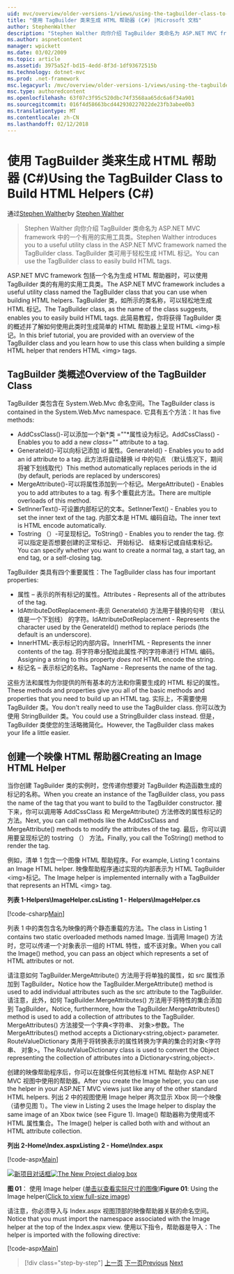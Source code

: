 ```yaml
---
uid: mvc/overview/older-versions-1/views/using-the-tagbuilder-class-to-build-html-helpers-cs
title: "使用 TagBuilder 类来生成 HTML 帮助器 (C#) |Microsoft 文档"
author: StephenWalther
description: "Stephen Walther 向你介绍 TagBuilder 类命名为 ASP.NET MVC framework 中的一个有用的实用工具类。 你可以轻松地使用 TagBuilder 类..."
ms.author: aspnetcontent
manager: wpickett
ms.date: 03/02/2009
ms.topic: article
ms.assetid: 3975a52f-bd15-4edd-8f3d-1df93672515b
ms.technology: dotnet-mvc
ms.prod: .net-framework
msc.legacyurl: /mvc/overview/older-versions-1/views/using-the-tagbuilder-class-to-build-html-helpers-cs
msc.type: authoredcontent
ms.openlocfilehash: 63f07c3f95c520dbc74f3568aa65dc6a6f34a901
ms.sourcegitcommit: 016f4d58663bcd442930227022de23fb3abee0b3
ms.translationtype: MT
ms.contentlocale: zh-CN
ms.lasthandoff: 02/12/2018
---
```

<a name="using-the-tagbuilder-class-to-build-html-helpers-c"></a><span data-ttu-id="b40a2-104">使用 TagBuilder 类来生成 HTML 帮助器 (C#)</span><span class="sxs-lookup"><span data-stu-id="b40a2-104">Using the TagBuilder Class to Build HTML Helpers (C#)</span></span>
====================
<span data-ttu-id="b40a2-105">通过[Stephen Walther](https://github.com/StephenWalther)</span><span class="sxs-lookup"><span data-stu-id="b40a2-105">by [Stephen Walther](https://github.com/StephenWalther)</span></span>

> <span data-ttu-id="b40a2-106">Stephen Walther 向你介绍 TagBuilder 类命名为 ASP.NET MVC framework 中的一个有用的实用工具类。</span><span class="sxs-lookup"><span data-stu-id="b40a2-106">Stephen Walther introduces you to a useful utility class in the ASP.NET MVC framework named the TagBuilder class.</span></span> <span data-ttu-id="b40a2-107">TagBuilder 类可用于轻松生成 HTML 标记。</span><span class="sxs-lookup"><span data-stu-id="b40a2-107">You can use the TagBuilder class to easily build HTML tags.</span></span>


<span data-ttu-id="b40a2-108">ASP.NET MVC framework 包括一个名为生成 HTML 帮助器时，可以使用 TagBuilder 类的有用的实用工具类。</span><span class="sxs-lookup"><span data-stu-id="b40a2-108">The ASP.NET MVC framework includes a useful utility class named the TagBuilder class that you can use when building HTML helpers.</span></span> <span data-ttu-id="b40a2-109">TagBuilder 类，如所示的类名称，可以轻松地生成 HTML 标记。</span><span class="sxs-lookup"><span data-stu-id="b40a2-109">The TagBuilder class, as the name of the class suggests, enables you to easily build HTML tags.</span></span> <span data-ttu-id="b40a2-110">此简易教程，你将获得 TagBuilder 类的概述并了解如何使用此类时生成简单的 HTML 帮助器上呈现 HTML &lt;img&gt;标记。</span><span class="sxs-lookup"><span data-stu-id="b40a2-110">In this brief tutorial, you are provided with an overview of the TagBuilder class and you learn how to use this class when building a simple HTML helper that renders HTML &lt;img&gt; tags.</span></span>

## <a name="overview-of-the-tagbuilder-class"></a><span data-ttu-id="b40a2-111">TagBuilder 类概述</span><span class="sxs-lookup"><span data-stu-id="b40a2-111">Overview of the TagBuilder Class</span></span>

<span data-ttu-id="b40a2-112">TagBuilder 类包含在 System.Web.Mvc 命名空间。</span><span class="sxs-lookup"><span data-stu-id="b40a2-112">The TagBuilder class is contained in the System.Web.Mvc namespace.</span></span> <span data-ttu-id="b40a2-113">它具有五个方法：</span><span class="sxs-lookup"><span data-stu-id="b40a2-113">It has five methods:</span></span>

- <span data-ttu-id="b40a2-114">AddCssClass()-可以添加一个新*类 =""*属性设为标记。</span><span class="sxs-lookup"><span data-stu-id="b40a2-114">AddCssClass() - Enables you to add a new *class=""* attribute to a tag.</span></span>
- <span data-ttu-id="b40a2-115">GenerateId()-可以向标记添加 id 属性。</span><span class="sxs-lookup"><span data-stu-id="b40a2-115">GenerateId() - Enables you to add an id attribute to a tag.</span></span> <span data-ttu-id="b40a2-116">此方法将自动替换 id 中的句点 （默认情况下，期间将被下划线取代）</span><span class="sxs-lookup"><span data-stu-id="b40a2-116">This method automatically replaces periods in the id (by default, periods are replaced by underscores)</span></span>
- <span data-ttu-id="b40a2-117">MergeAttribute()-可以将属性添加到一个标记。</span><span class="sxs-lookup"><span data-stu-id="b40a2-117">MergeAttribute() - Enables you to add attributes to a tag.</span></span> <span data-ttu-id="b40a2-118">有多个重载此方法。</span><span class="sxs-lookup"><span data-stu-id="b40a2-118">There are multiple overloads of this method.</span></span>
- <span data-ttu-id="b40a2-119">SetInnerText()-可设置内部标记的文本。</span><span class="sxs-lookup"><span data-stu-id="b40a2-119">SetInnerText() - Enables you to set the inner text of the tag.</span></span> <span data-ttu-id="b40a2-120">内部文本是 HTML 编码自动。</span><span class="sxs-lookup"><span data-stu-id="b40a2-120">The inner text is HTML encode automatically.</span></span>
- <span data-ttu-id="b40a2-121">Tostring （）-可呈现标记。</span><span class="sxs-lookup"><span data-stu-id="b40a2-121">ToString() - Enables you to render the tag.</span></span> <span data-ttu-id="b40a2-122">你可以指定是否想要创建的正常标记、 开始标记、 结束标记或自结束标记。</span><span class="sxs-lookup"><span data-stu-id="b40a2-122">You can specify whether you want to create a normal tag, a start tag, an end tag, or a self-closing tag.</span></span>
  

<span data-ttu-id="b40a2-123">TagBuilder 类具有四个重要属性：</span><span class="sxs-lookup"><span data-stu-id="b40a2-123">The TagBuilder class has four important properties:</span></span>

- <span data-ttu-id="b40a2-124">属性 – 表示的所有标记的属性。</span><span class="sxs-lookup"><span data-stu-id="b40a2-124">Attributes - Represents all of the attributes of the tag.</span></span>
- <span data-ttu-id="b40a2-125">IdAttributeDotReplacement-表示 GenerateId() 方法用于替换的句号 （默认值是一个下划线） 的字符。</span><span class="sxs-lookup"><span data-stu-id="b40a2-125">IdAttributeDotReplacement - Represents the character used by the GenerateId() method to replace periods (the default is an underscore).</span></span>
- <span data-ttu-id="b40a2-126">InnerHTML-表示标记的内部内容。</span><span class="sxs-lookup"><span data-stu-id="b40a2-126">InnerHTML - Represents the inner contents of the tag.</span></span> <span data-ttu-id="b40a2-127">将字符串分配给此属性*不*的字符串进行 HTML 编码。</span><span class="sxs-lookup"><span data-stu-id="b40a2-127">Assigning a string to this property *does not* HTML encode the string.</span></span>
- <span data-ttu-id="b40a2-128">标记名 – 表示标记的名称。</span><span class="sxs-lookup"><span data-stu-id="b40a2-128">TagName - Represents the name of the tag.</span></span>

<span data-ttu-id="b40a2-129">这些方法和属性为你提供的所有基本的方法和你需要生成的 HTML 标记的属性。</span><span class="sxs-lookup"><span data-stu-id="b40a2-129">These methods and properties give you all of the basic methods and properties that you need to build up an HTML tag.</span></span> <span data-ttu-id="b40a2-130">实际上，不需要使用 TagBuilder 类。</span><span class="sxs-lookup"><span data-stu-id="b40a2-130">You don't really need to use the TagBuilder class.</span></span> <span data-ttu-id="b40a2-131">你可以改为使用 StringBuilder 类。</span><span class="sxs-lookup"><span data-stu-id="b40a2-131">You could use a StringBuilder class instead.</span></span> <span data-ttu-id="b40a2-132">但是，TagBuilder 类使您的生活略微简化。</span><span class="sxs-lookup"><span data-stu-id="b40a2-132">However, the TagBuilder class makes your life a little easier.</span></span>

## <a name="creating-an-image-html-helper"></a><span data-ttu-id="b40a2-133">创建一个映像 HTML 帮助器</span><span class="sxs-lookup"><span data-stu-id="b40a2-133">Creating an Image HTML Helper</span></span>

<span data-ttu-id="b40a2-134">当你创建 TagBuilder 类的实例时，您传递你想要对 TagBuilder 构造函数生成的标记的名称。</span><span class="sxs-lookup"><span data-stu-id="b40a2-134">When you create an instance of the TagBuilder class, you pass the name of the tag that you want to build to the TagBuilder constructor.</span></span> <span data-ttu-id="b40a2-135">接下来，你可以调用等 AddCssClass 和 MergeAttribute() 方法修改的属性标记的方法。</span><span class="sxs-lookup"><span data-stu-id="b40a2-135">Next, you can call methods like the AddCssClass and MergeAttribute() methods to modify the attributes of the tag.</span></span> <span data-ttu-id="b40a2-136">最后，你可以调用要呈现标记的 tostring （） 方法。</span><span class="sxs-lookup"><span data-stu-id="b40a2-136">Finally, you call the ToString() method to render the tag.</span></span>

<span data-ttu-id="b40a2-137">例如，清单 1 包含一个图像 HTML 帮助程序。</span><span class="sxs-lookup"><span data-stu-id="b40a2-137">For example, Listing 1 contains an Image HTML helper.</span></span> <span data-ttu-id="b40a2-138">映像帮助程序通过实现的内部表示为 HTML TagBuilder &lt;img&gt;标记。</span><span class="sxs-lookup"><span data-stu-id="b40a2-138">The Image helper is implemented internally with a TagBuilder that represents an HTML &lt;img&gt; tag.</span></span>

<span data-ttu-id="b40a2-139">**列表 1-Helpers\ImageHelper.cs**</span><span class="sxs-lookup"><span data-stu-id="b40a2-139">**Listing 1 - Helpers\ImageHelper.cs**</span></span>

[!code-csharp[Main](using-the-tagbuilder-class-to-build-html-helpers-cs/samples/sample1.cs)]

<span data-ttu-id="b40a2-140">列表 1 中的类包含名为映像的两个静态重载的方法。</span><span class="sxs-lookup"><span data-stu-id="b40a2-140">The class in Listing 1 contains two static overloaded methods named Image.</span></span> <span data-ttu-id="b40a2-141">当调用 Image() 方法时，您可以传递一个对象表示一组的 HTML 特性，或不该对象。</span><span class="sxs-lookup"><span data-stu-id="b40a2-141">When you call the Image() method, you can pass an object which represents a set of HTML attributes or not.</span></span>

<span data-ttu-id="b40a2-142">请注意如何 TagBuilder.MergeAttribute() 方法用于将单独的属性，如 src 属性添加到 TagBuilder。</span><span class="sxs-lookup"><span data-stu-id="b40a2-142">Notice how the TagBuilder.MergeAttribute() method is used to add individual attributes such as the src attribute to the TagBuilder.</span></span> <span data-ttu-id="b40a2-143">请注意，此外，如何 TagBuilder.MergeAttributes() 方法用于将特性的集合添加到 TagBuilder。</span><span class="sxs-lookup"><span data-stu-id="b40a2-143">Notice, furthermore, how the TagBuilder.MergeAttributes() method is used to add a collection of attributes to the TagBuilder.</span></span> <span data-ttu-id="b40a2-144">MergeAttributes() 方法接受一个字典&lt;字符串、 对象&gt;参数。</span><span class="sxs-lookup"><span data-stu-id="b40a2-144">The MergeAttributes() method accepts a Dictionary&lt;string,object&gt; parameter.</span></span> <span data-ttu-id="b40a2-145">RouteValueDictionary 类用于将转换表示的属性转换为字典的集合的对象&lt;字符串、 对象&gt;。</span><span class="sxs-lookup"><span data-stu-id="b40a2-145">The RouteValueDictionary class is used to convert the Object representing the collection of attributes into a Dictionary&lt;string,object&gt;.</span></span>

<span data-ttu-id="b40a2-146">创建的映像帮助程序后，你可以在就像任何其他标准 HTML 帮助你 ASP.NET MVC 视图中使用的帮助器。</span><span class="sxs-lookup"><span data-stu-id="b40a2-146">After you create the Image helper, you can use the helper in your ASP.NET MVC views just like any of the other standard HTML helpers.</span></span> <span data-ttu-id="b40a2-147">列出 2 中的视图使用 Image helper 两次显示 Xbox 同一个映像 （请参见图 1）。</span><span class="sxs-lookup"><span data-stu-id="b40a2-147">The view in Listing 2 uses the Image helper to display the same image of an Xbox twice (see Figure 1).</span></span> <span data-ttu-id="b40a2-148">Image() 帮助器称为使用或不 HTML 属性集合。</span><span class="sxs-lookup"><span data-stu-id="b40a2-148">The Image() helper is called both with and without an HTML attribute collection.</span></span>

<span data-ttu-id="b40a2-149">**列出 2-Home\Index.aspx**</span><span class="sxs-lookup"><span data-stu-id="b40a2-149">**Listing 2 - Home\Index.aspx**</span></span>

[!code-aspx[Main](using-the-tagbuilder-class-to-build-html-helpers-cs/samples/sample2.aspx)]


<span data-ttu-id="b40a2-150">[![新项目对话框](using-the-tagbuilder-class-to-build-html-helpers-cs/_static/image1.jpg)](using-the-tagbuilder-class-to-build-html-helpers-cs/_static/image1.png)</span><span class="sxs-lookup"><span data-stu-id="b40a2-150">[![The New Project dialog box](using-the-tagbuilder-class-to-build-html-helpers-cs/_static/image1.jpg)](using-the-tagbuilder-class-to-build-html-helpers-cs/_static/image1.png)</span></span>

<span data-ttu-id="b40a2-151">**图 01**： 使用 Image helper ([单击以查看实际尺寸的图像](using-the-tagbuilder-class-to-build-html-helpers-cs/_static/image2.png))</span><span class="sxs-lookup"><span data-stu-id="b40a2-151">**Figure 01**: Using the Image helper([Click to view full-size image](using-the-tagbuilder-class-to-build-html-helpers-cs/_static/image2.png))</span></span>


<span data-ttu-id="b40a2-152">请注意，你必须导入与 Index.aspx 视图顶部的映像帮助器关联的命名空间。</span><span class="sxs-lookup"><span data-stu-id="b40a2-152">Notice that you must import the namespace associated with the Image helper at the top of the Index.aspx view.</span></span> <span data-ttu-id="b40a2-153">使用以下指令，帮助器是导入：</span><span class="sxs-lookup"><span data-stu-id="b40a2-153">The helper is imported with the following directive:</span></span>

[!code-aspx[Main](using-the-tagbuilder-class-to-build-html-helpers-cs/samples/sample3.aspx)]

>[!div class="step-by-step"]
<span data-ttu-id="b40a2-154">[上一页](creating-custom-html-helpers-cs.md)
[下一页](creating-page-layouts-with-view-master-pages-cs.md)</span><span class="sxs-lookup"><span data-stu-id="b40a2-154">[Previous](creating-custom-html-helpers-cs.md)
[Next](creating-page-layouts-with-view-master-pages-cs.md)</span></span>
